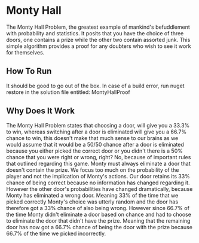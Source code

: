 # Monty Hall
The Monty Hall Problem, the greatest example of mankind's befuddlement with probability and statistics. 
It posits that you have the choice of three doors, one contains a prize while the other two contain
assorted junk. This simple algorithm provides a proof for any doubters who wish to see it work for themselves.

## How To Run
It should be good to go out of the box.
In case of a build error, run nuget restore in the solution file entitled: MontyHallProof

## Why Does It Work
The Monty Hall Problem states that choosing a door, will give you a 33.3% to win, whereas switching after a
door is eliminated will give you a 66.7% chance to win, this doesn't make that much sense to our brains as
we would assume that it would be a 50/50 chance after a door is eliminated because you either picked the correct
door or you didn't there is a 50% chance that you were right or wrong, right? No, because of important rules
that outlined regarding this game. Monty must always eliminate a door that doesn't contain the prize. We focus
too much on the probability of the player and not the implication of Monty's actions. Our door retains its 33%
chance of being correct because no information has changed regarding it. However the other door's probabilities
have changed dramatically, because Monty has eliminated a wrong door. Meaning 33% of the time that we picked correctly
Monty's choice was utterly random and the door has therefore got a 33% chance of also being wrong. However since 66.7%
of the time Monty didn't eliminate a door based on chance and had to choose to eliminate the door that didn't 
have the prize. Meaning that the remaining door has now got a 66.7% chance of being the door with the prize because
66.7% of the time we picked incorrectly.
